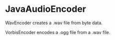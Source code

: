 # JavaAudioEncoder
WavEncoder creates a .wav file from byte data. 

VorbisEncoder encodes a .ogg file from a .wav file.
